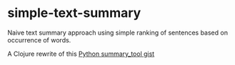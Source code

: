 # simple-text-summary

Naive text summary approach using simple ranking of sentences based on occurrence of words.

A Clojure rewrite of this [Python summary_tool gist](https://gist.github.com/shlomibabluki/5473521)
